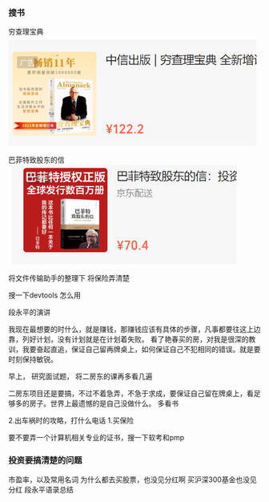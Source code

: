
### 搜书
穷查理宝典
![alt text](assets/image-6.png)

巴菲特致股东的信
![alt text](assets/image-7.png)





将文件传输助手的整理下
将保险弄清楚


搜一下devtools 怎么用


段永平的演讲



我现在最想要的时什么，就是赚钱，那赚钱应该有具体的步骤，凡事都要往这上边靠，列好计划，没有计划就是在计划着失败。
看了艳春买的房，对我是很深的教训，我要奋起直追，保证自己留再牌桌上，如何保证自己不犯相同的错误。就是要时刻保持敏锐。

早上，
研究面试题，
将二房东的课再多看几遍

二房东项目还是要搞，不过不着急弄，不急于求成，要保证自己留在牌桌上，看足够多的房子。世界上最遗憾的是自己没做什么。
多看书



2.出车祸时的攻略，打什么电话
1.买保险

要不要弄一个计算机相关专业的证书，搜一下软考和pmp

### 投资要搞清楚的问题
市盈率，以及常用名词
为什么都去买股票，也没见分红啊
买沪深300基金也没见分红
段永平语录总结






